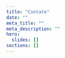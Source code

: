 ```yaml
---
title: "Contato"
date: ""
meta_title: ""
meta_description: ""
hero:
  slides: []
sections: []
---
```



